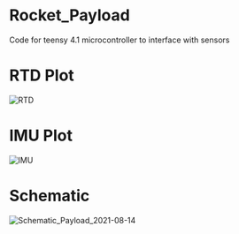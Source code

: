 # Rocket_Payload
Code for teensy 4.1 microcontroller to interface with sensors 

# RTD Plot 
![RTD](https://user-images.githubusercontent.com/33404359/129466876-585bf53b-315d-4299-883d-0c9c754bc83a.JPG)


# IMU Plot
![IMU](https://user-images.githubusercontent.com/33404359/129466873-76d0ccde-f9f1-41fe-a8f1-23c8ed6beb0d.jpg)


# Schematic 
![Schematic_Payload_2021-08-14](https://user-images.githubusercontent.com/33404359/129466893-313b346b-e958-4478-bb6f-6e1c83d26b1c.png)




